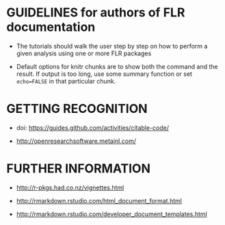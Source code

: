 
# GUIDELINES for authors of FLR documentation

- The tutorials should walk the user step by step on how to perform a given analysis using one or more FLR packages

- Default options for knitr chunks are to show both the command and the result. If output is too long, use some summary function or set `echo=FALSE` in that particular chunk.

# GETTING RECOGNITION

- doi: https://guides.github.com/activities/citable-code/

- http://openresearchsoftware.metajnl.com/


# FURTHER INFORMATION

- <http://r-pkgs.had.co.nz/vignettes.html>

- <http://rmarkdown.rstudio.com/html_document_format.html>

- http://rmarkdown.rstudio.com/developer_document_templates.html
